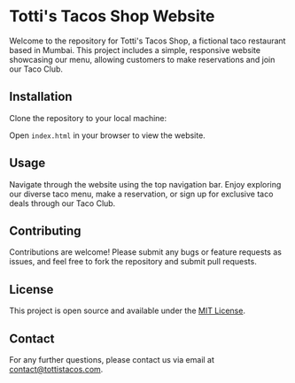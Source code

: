 # Totti's Tacos Shop Website

Welcome to the repository for Totti's Tacos Shop, a fictional taco restaurant based in Mumbai. This project includes a simple, responsive website showcasing our menu, allowing customers to make reservations and join our Taco Club.

## Installation

Clone the repository to your local machine:


Open `index.html` in your browser to view the website.

## Usage

Navigate through the website using the top navigation bar. Enjoy exploring our diverse taco menu, make a reservation, or sign up for exclusive taco deals through our Taco Club.

## Contributing

Contributions are welcome! Please submit any bugs or feature requests as issues, and feel free to fork the repository and submit pull requests.

## License

This project is open source and available under the [MIT License](LICENSE).

## Contact

For any further questions, please contact us via email at contact@tottistacos.com.
